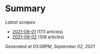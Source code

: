 # Summary
*Latest scrapes*
* [2021-09-01](https://github.com/nuuuwan/news_lk/blob/data/news_lk.2021-09-01.json) (173 articles)
* [2021-09-02](https://github.com/nuuuwan/news_lk/blob/data/news_lk.2021-09-02.json) (108 articles)

*Generated at 03:08PM, September 02, 2021*